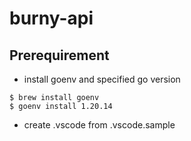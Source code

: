 # burny-api

## Prerequirement

- install goenv and specified go version

```
$ brew install goenv
$ goenv install 1.20.14
```

- create .vscode from .vscode.sample
